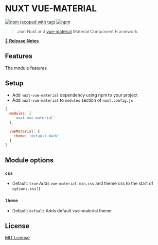 # NUXT VUE-MATERIAL
[![npm (scoped with tag)](https://img.shields.io/npm/v/nuxt-vue-material/latest.svg?style=flat-square)](https://npmjs.com/package/nuxt-vue-material)
[![npm](https://img.shields.io/npm/dt/nuxt-vue-material.svg?style=flat-square)](https://npmjs.com/package/nuxt-vue-material)

> Join Nuxt and [vue-material](https://github.com/vuematerial/vue-material) Material Component Framework.

[📖 **Release Notes**](./CHANGELOG.md)

## Features

The module features

## Setup
- Add `nuxt-vue-material` dependency using npm to your project
- Add `nuxt-vue-material` to `modules` section of `nuxt.config.js`
```js
{
  modules: [
    'nuxt-vue-material'
  ],

  vueMaterial: {
    theme: 'default-dark'
  }
}
```

## Module options

### `css`
- Default: `true`
Adds `vue-material.min.css` and theme css to the start of `options.css[]`

### `theme`
- Default: `default`
Adds default vue-material theme

## License

[MIT License](./LICENSE)
